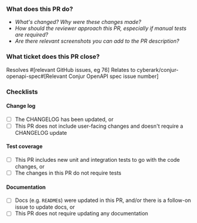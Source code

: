 ### What does this PR do?
- _What's changed? Why were these changes made?_
- _How should the reviewer approach this PR, especially if manual tests are required?_
- _Are there relevant screenshots you can add to the PR description?_

### What ticket does this PR close?
Resolves #[relevant GitHub issues, eg 76]
Relates to cyberark/conjur-openapi-spec#[Relevant Conjur OpenAPI spec issue number]

### Checklists

#### Change log
- [ ] The CHANGELOG has been updated, or
- [ ] This PR does not include user-facing changes and doesn't require a CHANGELOG update

#### Test coverage
- [ ] This PR includes new unit and integration tests to go with the code changes, or
- [ ] The changes in this PR do not require tests

#### Documentation
- [ ] Docs (e.g. `README`s) were updated in this PR, and/or there is a follow-on issue to update docs, or
- [ ] This PR does not require updating any documentation
